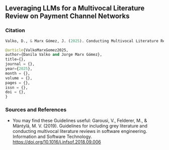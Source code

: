 ## Leveraging LLMs for a Multivocal Literature Review on Payment Channel Networks



### Citation

```python
Valko, D., & Marx Gómez, J. (2025). Conducting Multivocal Literature Review with LLMs
```

```python
@article{ValkoMarxGomez2025,
author={Danila Valko and Jorge Marx Gómez},
title={},
journal = {},
year={2025},
month = {},
volume = {},
pages = {},
issn = {},
doi = {},
}
```


### Sources and References

- You may find these Guidelines useful: Garousi, V., Felderer, M., & Mäntylä, M. V. (2019). Guidelines for including grey literature and conducting multivocal literature reviews in software engineering. Information and Software Technology. https://doi.org/10.1016/j.infsof.2018.09.006




